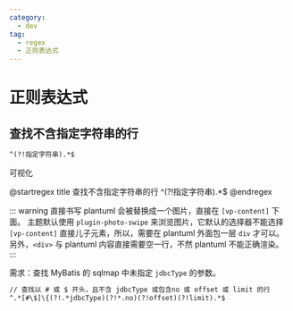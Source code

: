 ```yaml
---
category:
  - dev
tag:
  - regex
  - 正则表达式
---
```


# 正则表达式

## 查找不含指定字符串的行

```txt
^(?!指定字符串).*$
```

可视化

<div class="text-center">

@startregex
title 查找不含指定字符串的行
^(?!指定字符串).\*$
@endregex

</div>

::: warning
直接书写 plantuml 会被替换成一个图片，直接在 `[vp-content]` 下面。
主题默认使用 `plugin-photo-swipe` 来浏览图片，它默认的选择器不能选择 `[vp-content]` 直接儿子元素，所以，需要在 plantuml 外面包一层 `div` 才可以。
另外，`<div>` 与 plantuml 内容直接需要空一行，不然 plantuml 不能正确渲染。
:::

需求：查找 MyBatis 的 sqlmap 中未指定 `jdbcType` 的参数。

```txt
// 查找以 # 或 $ 开头，且不含 jdbcType 或包含no 或 offset 或 limit 的行
^.*[#\$]\{(?!.*jdbcType)(?!*.no)(?!offset)(?!limit).*$
```

